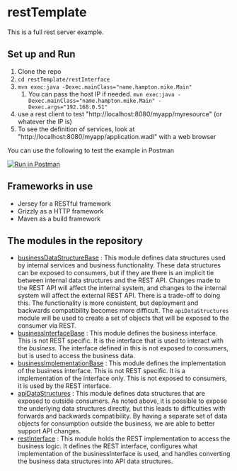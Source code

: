 # restTemplate
This is a full rest server example.

## Set up and Run
1. Clone the repo
2. `cd restTemplate/restInterface` 
3. `mvn exec:java -Dexec.mainClass="name.hampton.mike.Main"`
    1.  You can pass the host IP if needed.
`mvn exec:java -Dexec.mainClass="name.hampton.mike.Main" -Dexec.args="192.168.0.51"`
4. use a rest client to test "http://localhost:8080/myapp/myresource" (or whatever the IP is)
5. To see the definition of services, look at "http://localhost:8080/myapp/application.wadl" with a web browser

You can use the following to test the example in Postman

[![Run in Postman](https://run.pstmn.io/button.svg)](https://app.getpostman.com/run-collection/5551a4f74acd13f5c662#?env%5BRest%20Template%20Env1%5D=W3sia2V5IjoicmVzb3VyY2VJZCIsInZhbHVlIjoiMTIzNCIsImVuYWJsZWQiOnRydWV9LHsia2V5IjoiY291bnQiLCJ2YWx1ZSI6IjMiLCJlbmFibGVkIjp0cnVlfV0=)

## Frameworks in use
* Jersey for a RESTful framework
* Grizzly as a HTTP framework
* Maven as a build framework 

## The modules in the repository

* [businessDataStructureBase](./businessDataStructureBase/README.md) : This module defines data structures used by internal services and business functionality.  These data structures can be exposed to consumers, but if they are there is an implicit tie between internal data structures and the REST API.  Changes made to the REST API will affect the internal system, and changes to the internal system will affect the external REST API.  There is a trade-off to doing this.  The functionality is more consistent, but deployment and backwards compatibility becomes more difficult. The `apiDataStructures` module will be used to create a set of objects that will be exposed to the consumer via REST.
* [businessInterfaceBase](./businessInterfaceBase/README.md) : This module defines the business interface.  This is not REST specific.  It is the interface that is used to interact with the _business_.  The interface defined in this is not exposed to consumers, but is used to access the business data.
* [businessImplementationBase](./businessImplementationBase/README.md) : This module defines the implementation of the business interface.  This is not REST specific.  It is a implementation of the interface only.  This is not exposed to consumers, it is used by the REST interface.
* [apiDataStructures](./apiDataStructures/README.md) : This module defines data structures that are exposed to outside consumers.  As noted above, it is possible to expose the underlying data structures directly, but this leads to difficulties with forwards and backwards compatibility.  By having a separate set of data objects for consumption outside the business, we are able to better support API changes.
* [restInterface](./restInterface/README.md) : This module holds the REST implementation to access the business logic.  It defines the REST interface, configures what implementation of the businessInterface is used, and handles converting the business data structures into API data structures.
